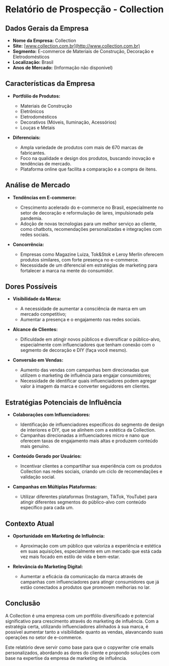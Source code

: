 # Relatório de Prospecção - Collection

## Dados Gerais da Empresa
- **Nome da Empresa:** Collection
- **Site:** [www.collection.com.br](http://www.collection.com.br)
- **Segmento:** E-commerce de Materiais de Construção, Decoração e Eletrodomésticos
- **Localização:** Brasil
- **Anos de Mercado:** (Informação não disponível)

## Características da Empresa
- **Portfólio de Produtos:**
  - Materiais de Construção
  - Eletrônicos
  - Eletrodomésticos
  - Decorativos (Móveis, Iluminação, Acessórios)
  - Louças e Metais

- **Diferenciais:**
  - Ampla variedade de produtos com mais de 670 marcas de fabricantes.
  - Foco na qualidade e design dos produtos, buscando inovação e tendências de mercado.
  - Plataforma online que facilita a comparação e a compra de itens.

## Análise de Mercado
- **Tendências em E-commerce:** 
  - Crescimento acelerado do e-commerce no Brasil, especialmente no setor de decoração e reformulação de lares, impulsionado pela pandemia.
  - Adoção de novas tecnologias para um melhor serviço ao cliente, como chatbots, recomendações personalizadas e integrações com redes sociais.

- **Concorrência:**
  - Empresas como Magazine Luiza, Tok&Stok e Leroy Merlin oferecem produtos similares, com forte presença no e-commerce.
  - Necessidade de um diferencial em estratégias de marketing para fortalecer a marca na mente do consumidor.

## Dores Possíveis
- **Visibilidade da Marca:**
  - A necessidade de aumentar a consciência de marca em um mercado competitivo;
  - Aumentar a presença e o engajamento nas redes sociais.

- **Alcance de Clientes:**
  - Dificuldade em atingir novos públicos e diversificar o público-alvo, especialmente com influenciadores que tenham conexão com o segmento de decoração e DIY (faça você mesmo).

- **Conversão em Vendas:**
  - Aumento das vendas com campanhas bem direcionadas que utilizem o marketing de influência para engajar consumidores;
  - Necessidade de identificar quais influenciadores podem agregar valor à imagem da marca e converter seguidores em clientes.

## Estratégias Potenciais de Influência
- **Colaborações com Influenciadores:**
  - Identificação de influenciadores específicos do segmento de design de interiores e DIY, que se alinhem com a estética da Collection.
  - Campanhas direcionadas a influenciadores micro e nano que oferecem taxas de engajamento mais altas e produzem conteúdo mais genuíno.

- **Conteúdo Gerado por Usuários:**
  - Incentivar clientes a compartilhar sua experiência com os produtos Collection nas redes sociais, criando um ciclo de recomendações e validação social.
  
- **Campanhas em Múltiplas Plataformas:**
  - Utilizar diferentes plataformas (Instagram, TikTok, YouTube) para atingir diferentes segmentos do público-alvo com conteúdo específico para cada um.

## Contexto Atual
- **Oportunidade em Marketing de Influência:**
  - Aproximação com um público que valoriza a experiência e estética em suas aquisições, especialmente em um mercado que está cada vez mais focado em estilo de vida e bem-estar.
  
- **Relevância do Marketing Digital:**
  - Aumentar a eficácia da comunicação da marca através de campanhas com influenciadores para atingir consumidores que já estão conectados a produtos que promovem melhorias no lar.
  
## Conclusão
A Collection é uma empresa com um portfólio diversificado e potencial significativo para crescimento através do marketing de influência. Com a estratégia certa, utilizando influenciadores alinhados à sua marca, é possível aumentar tanto a visibilidade quanto as vendas, alavancando suas operações no setor de e-commerce.

Este relatório deve servir como base para que o copywriter crie emails personalizados, abordando as dores do cliente e propondo soluções com base na expertise da empresa de marketing de influência.